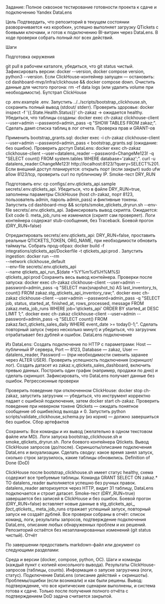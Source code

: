 Задание: Полное сквозное тестирование готовности проекта к сдаче и подключению Yandex DataLens

Цель
Подтвердить, что репозиторий в текущем состоянии разворачивается «из коробки», успешно выполняет загрузку QTickets с боевыми ключами, и готов к подключению BI-витрин через DataLens. В ходе проверки собрать полный лог всех действий.

Шаги

Подготовка окружения

git pull в рабочем каталоге, убедиться, что git status чистый.
Зафиксировать версии: docker --version, docker compose version, python3 --version.
Если ClickHouse-контейнер запущен — остановить: cd dashboard-mvp/infra/clickhouse && docker compose down.
Очистить данные для чистого прогона: rm -rf data logs (или удалить volume при необходимости).
Бутстрап ClickHouse

cp .env.example .env.
Запустить ../../scripts/bootstrap_clickhouse.sh, сохранить полный вывод (stdout/ stderr).
Проверить здоровье: docker inspect -f '{{.State.Health.Status}}' ch-zakaz → ожидается healthy.
Убедиться, что таблицы созданы:
docker exec ch-zakaz clickhouse-client --user=admin --password=admin_pass -q "SHOW TABLES FROM zakaz;".
Сделать дамп списка таблиц в лог отчета.
Проверка прав и GRANT-ов

Применить bootstrap_grants.sql:
docker exec -i ch-zakaz clickhouse-client --user=admin --password=admin_pass < bootstrap_grants.sql (ожидание: без ошибок).
Проверить доступ DataLens:
docker exec ch-zakaz clickhouse-client --user=datalens_reader --password=ChangeMe123\! -q "SELECT count() FROM system.tables WHERE database='zakaz';".
curl -u datalens_reader:ChangeMe123! http://localhost:8123/?query=SELECT%201.
Если внешний доступ планируется: открыть порт (если закрыт) sudo ufw allow 8123/tcp, проверить curl по публичному IP.
Smoke-тест DRY_RUN

Подготовить env: cp configs/.env.qtickets_api.sample secrets/.env.qtickets_api.
Убедиться, что в файле DRY_RUN=true, заполнены параметры ClickHouse (host ch-zakaz, порт 8123, пользователь admin, пароль admin_pass) и фиктивные токены.
Запустить cd dashboard-mvp && scripts/smoke_qtickets_dryrun.sh --env-file secrets/.env.qtickets_api.
Зафиксировать вывод скрипта. Ожидается:
Exit code 0.
meta_job_runs не изменился (скрипт сам проверяет).
Логи контейнера содержат stub-сообщения, без Traceback.
Боевой прогон (DRY_RUN=false)

Отредактировать secrets/.env.qtickets_api:
DRY_RUN=false, проставить реальные QTICKETS_TOKEN, ORG_NAME, при необходимости обновить таймауты.
Собрать прод-образ:
docker build -f integrations/qtickets_api/Dockerfile -t qtickets_api:prod .
Запустить ingestion:
docker run --rm \
  --network clickhouse_default \
  --env-file secrets/.env.qtickets_api \
  --name qtickets_api_run_$(date +%Y%m%d%H%M%S) \
  qtickets_api:prod
Сохранить весь вывод контейнера.
Проверки после запуска:
docker exec ch-zakaz clickhouse-client --user=admin --password=admin_pass -q "SELECT max(snapshot_ts) AS last_inventory_ts, count() FROM zakaz.stg_qtickets_api_inventory_raw;".
docker exec ch-zakaz clickhouse-client --user=admin --password=admin_pass -q "SELECT job, status, started_at, finished_at, rows_processed, message FROM zakaz.meta_job_runs WHERE job='qtickets_api' ORDER BY started_at DESC LIMIT 1;".
docker exec ch-zakaz clickhouse-client --user=admin --password=admin_pass -q "SELECT count() FROM zakaz.fact_qtickets_sales_daily WHERE event_date >= today()-1;".
Сделать повторный запуск (через несколько минут) и убедиться, что загрузчик отрабатывает без дублей и ошибок.
DataLens подключение

Из DataLens:
Создать подключение по HTTP с параметрами: Host — публичный IP сервера, Port — 8123, Database — zakaz, User — datalens_reader, Password — (при необходимости сменить заранее через ALTER USER).
Проверить успешность подключения (скриншот/лог).
Создать датасет из zakaz.v_qtickets_sales_dashboard, включить превью данных.
Построить один график (например, продажи по дню) и сделать скриншот.
Зафиксировать, что DataLens получает данные без ошибок.
Регрессионные проверки

Проверить поведение при отключенном ClickHouse: docker stop ch-zakaz, запустить загрузчик — убедиться, что инструмент корректно падает с ошибкой подключения, затем docker start ch-zakaz.
Проверить поведение при неверном токене Qtickets — ожидать понятное сообщение об ошибке/код выхода ≠ 0.
Запустить python scripts/validate_clickhouse_schema.py (из корня) — должно завершиться без ошибок.
Сбор артефактов

Сохранить:
Все команды и их вывод (желательно в одном текстовом файле или MD).
Логи запуска bootstrap_clickhouse.sh и smoke_qtickets_dryrun.sh.
Логи боевого контейнера Qtickets.
Вывод ClickHouse запросов (до/после).
Скриншоты/описание подключения DataLens и визуализации.
Сделать сводку: какое время занял запуск, сколько строк загрузилось, какие таблицы обновились.
Definition of Done (DoD)

ClickHouse после bootstrap_clickhouse.sh имеет статус healthy, схема содержит все требуемые таблицы.
Команда GRANT SELECT ON zakaz.* TO datalens_reader выполняется успешно без ручных правок.
datalens_reader авторизуется через HTTP, видит 31 таблицу, DataLens подключается и строит датасет.
Smoke-тест (DRY_RUN=true) завершается без записей в ClickHouse и без ошибок.
Боевой прогон (DRY_RUN=false) вставляет новые данные в stg_qtickets_api_*, fact_qtickets_*, meta_job_runs отражает успешный запуск, повторный запуск не создаёт дублей.
Все проверки собраны в отчёт: список команд, логи, результаты запросов, подтверждение подключения DataLens, описание любых обнаруженных проблем и их решений.
Репозиторий остаётся без незапланированных изменений (git status чистый).
Отчёт

По завершении предоставить markdown-файл или документ со следующими разделами:

Среда и версии (docker, compose, python, ОС).
Шаги и команды (каждый пункт с копией консольного вывода).
Результаты ClickHouse-запросов (таблицы, counts).
Информация о запуске загрузчика (логи, статус).
Подключение DataLens (описание действий + скриншоты).
Проблемы/ошибки (если возникали) и как были решены.
Вывод: подтверждение, что все критические сценарии выполнены, и система готова к сдаче.
Только после получения полного отчёта с подтверждением DoD задача считается закрытой.